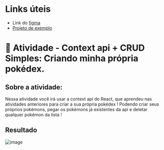 # Links úteis
  - Link do [figma](https://www.figma.com/file/h2VIN7X7U5mwAklA3lhOrZ/atividade-cruid-context-api-atividade)
  - [Projeto de exemplo](https://kenzie-cruid-context-api.vercel.app/)

# 💪 Atividade - Context api + CRUD Simples: Criando minha própria pokédex.

## Sobre a atividade: 

Nessa atividade você irá usar a context api do React, que aprendeu nas atividades anteriores para criar a sua própria pokédex ! 
Podendo criar seus próprios pokémons, pegar os pokémons já existentes da api e deletar qualquer pokémon da lista !

## Resultado 

![image](https://user-images.githubusercontent.com/26152669/182768306-7bb32ee7-228f-412f-bd11-10794292a56b.png)

